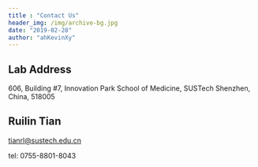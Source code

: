 ```yaml
---
title : "Contact Us"
header_img: /img/archive-bg.jpg
date: "2019-02-28"
author: "ahKevinXy"
---
```



## Lab Address
606, Building #7, Innovation Park
School of Medicine, SUSTech
Shenzhen, China, 518005

## Ruilin Tian
tianrl@sustech.edu.cn

tel: 0755-8801-8043

